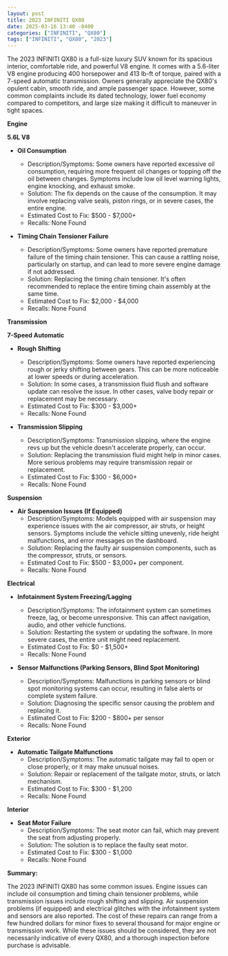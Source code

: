 ```yaml
---
layout: post
title: 2023 INFINITI QX80
date: 2025-03-16 13:40 -0400
categories: ["INFINITI", "QX80"]
tags: ["INFINITI", "QX80", "2023"]
---
```

The 2023 INFINITI QX80 is a full-size luxury SUV known for its spacious interior, comfortable ride, and powerful V8 engine. It comes with a 5.6-liter V8 engine producing 400 horsepower and 413 lb-ft of torque, paired with a 7-speed automatic transmission. Owners generally appreciate the QX80's opulent cabin, smooth ride, and ample passenger space. However, some common complaints include its dated technology, lower fuel economy compared to competitors, and large size making it difficult to maneuver in tight spaces.

**Engine**

**5.6L V8**

* **Oil Consumption**
    * Description/Symptoms: Some owners have reported excessive oil consumption, requiring more frequent oil changes or topping off the oil between changes. Symptoms include low oil level warning lights, engine knocking, and exhaust smoke.
    * Solution: The fix depends on the cause of the consumption. It may involve replacing valve seals, piston rings, or in severe cases, the entire engine.
    * Estimated Cost to Fix: $500 - $7,000+
    * Recalls: None Found

* **Timing Chain Tensioner Failure**
    * Description/Symptoms: Some owners have reported premature failure of the timing chain tensioner. This can cause a rattling noise, particularly on startup, and can lead to more severe engine damage if not addressed.
    * Solution: Replacing the timing chain tensioner. It's often recommended to replace the entire timing chain assembly at the same time.
    * Estimated Cost to Fix: $2,000 - $4,000
    * Recalls: None Found

**Transmission**

**7-Speed Automatic**

* **Rough Shifting**
    * Description/Symptoms: Some owners have reported experiencing rough or jerky shifting between gears. This can be more noticeable at lower speeds or during acceleration.
    * Solution: In some cases, a transmission fluid flush and software update can resolve the issue. In other cases, valve body repair or replacement may be necessary.
    * Estimated Cost to Fix: $300 - $3,000+
    * Recalls: None Found

* **Transmission Slipping**
    * Description/Symptoms: Transmission slipping, where the engine revs up but the vehicle doesn't accelerate properly, can occur.
    * Solution: Replacing the transmission fluid might help in minor cases. More serious problems may require transmission repair or replacement.
    * Estimated Cost to Fix: $300 - $6,000+
    * Recalls: None Found

**Suspension**

* **Air Suspension Issues (If Equipped)**
    * Description/Symptoms: Models equipped with air suspension may experience issues with the air compressor, air struts, or height sensors. Symptoms include the vehicle sitting unevenly, ride height malfunctions, and error messages on the dashboard.
    * Solution: Replacing the faulty air suspension components, such as the compressor, struts, or sensors.
    * Estimated Cost to Fix: $500 - $3,000+ per component.
    * Recalls: None Found

**Electrical**

* **Infotainment System Freezing/Lagging**
    * Description/Symptoms: The infotainment system can sometimes freeze, lag, or become unresponsive. This can affect navigation, audio, and other vehicle functions.
    * Solution: Restarting the system or updating the software. In more severe cases, the entire unit might need replacement.
    * Estimated Cost to Fix: $0 - $1,500+
    * Recalls: None Found

* **Sensor Malfunctions (Parking Sensors, Blind Spot Monitoring)**
    * Description/Symptoms: Malfunctions in parking sensors or blind spot monitoring systems can occur, resulting in false alerts or complete system failure.
    * Solution: Diagnosing the specific sensor causing the problem and replacing it.
    * Estimated Cost to Fix: $200 - $800+ per sensor
    * Recalls: None Found

**Exterior**

* **Automatic Tailgate Malfunctions**
    * Description/Symptoms: The automatic tailgate may fail to open or close properly, or it may make unusual noises.
    * Solution: Repair or replacement of the tailgate motor, struts, or latch mechanism.
    * Estimated Cost to Fix: $300 - $1,200
    * Recalls: None Found

**Interior**

* **Seat Motor Failure**
    * Description/Symptoms: The seat motor can fail, which may prevent the seat from adjusting properly.
    * Solution: The solution is to replace the faulty seat motor.
    * Estimated Cost to Fix: $300 - $1,000
    * Recalls: None Found

**Summary:**

The 2023 INFINITI QX80 has some common issues. Engine issues can include oil consumption and timing chain tensioner problems, while transmission issues include rough shifting and slipping. Air suspension problems (if equipped) and electrical glitches with the infotainment system and sensors are also reported. The cost of these repairs can range from a few hundred dollars for minor fixes to several thousand for major engine or transmission work. While these issues should be considered, they are not necessarily indicative of every QX80, and a thorough inspection before purchase is advisable.

